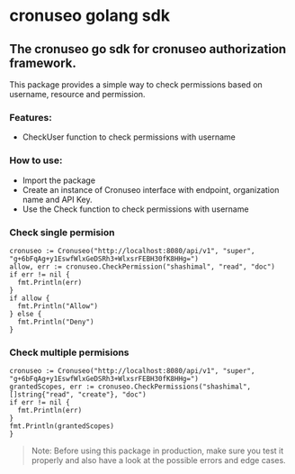 # cronuseo golang sdk

## The cronuseo go sdk for cronuseo authorization framework.

This package provides a simple way to check permissions based on username, resource and permission.

### Features:
- CheckUser function to check permissions with username
### How to use:
- Import the package
- Create an instance of Cronuseo interface with endpoint, organization name and API Key.
- Use the Check function to check permissions with username

### Check single permision
```
cronuseo := Cronuseo("http://localhost:8080/api/v1", "super", "g+6bFqAg+y1EswfWlxGeDSRh3+WlxsrFEBH30fK8HHg=")
allow, err := cronuseo.CheckPermission("shashimal", "read", "doc")
if err != nil {
  fmt.Println(err)
}
if allow {
  fmt.Println("Allow")
} else {
  fmt.Println("Deny")
}
```

### Check multiple permisions
```
cronuseo := Cronuseo("http://localhost:8080/api/v1", "super", "g+6bFqAg+y1EswfWlxGeDSRh3+WlxsrFEBH30fK8HHg=")
grantedScopes, err := cronuseo.CheckPermissions("shashimal", []string{"read", "create"}, "doc")
if err != nil {
  fmt.Println(err)
}
fmt.Println(grantedScopes)
}
```

>Note: Before using this package in production, make sure you test it properly and also have a look at the possible errors and edge cases.

